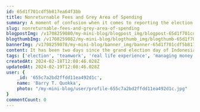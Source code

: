 ```yaml
---
id: 65d1f701cdf5b817ea64f3bb
title: Nonreturnable Fees and Grey Area of Spending
summary: A moment of confusion when it comes to reporting the election committee’s operational budget.
slug: nonreturnable-fees-and-grey-area-of-spending
blogpostImg: /v1708259080/my-mini-blog/blogpost_img/blogpost-65d1f701cdf5b817ea64f3bb_2024-02-18-228.jpg
blogthumbImg: /v1708259082/my-mini-blog/blogthumb_img/blogthumb-65d1f701cdf5b817ea64f3bb_2024-02-18-926.jpg
bannerImg: /v1708259078/my-mini-blog/banner_img/banner-65d1f701cdf5b817ea64f3bb_2024-02-18-722.jpg
content: It has been two days since the grand election day of Indonesia. At the time, I was given the opportunity to be part of the election committee in my neighborhood. The event itself was tiring but fun! I got to wrestle with at least 70 sheets of A1 papers and input its data into this app with who knows how many committees out there from Sabang to Marauke (There were 820.161 polling stations if google were accurate). But hey! Chaotic queue aside, I wanna talk about something else that had been bothering me on the weekend before election day!<br /><br />It’s the operational budget KPU had given us to spend for the success of election&nbsp;day.<br /><br />DUN DUN DUNN!!<br /><br />Nah I won’t talk about conspiracies and some sort of inflammatory content, y’all. It’s just that… KPU had given us four million rupiahs aside from our wage. It was meant to be spent on food, shade cover, tables and chairs, office stationary, renting a printer-scanner, and for us to buy ourselves some vitamins. (seriously, they budget for that, the day was that physically draining!) Okay! So, the budget was clear and it had such specific purpose, what could go wrong with that? Well, the thing is… we could tighten the budget we use and actually had a surplus of money on our hand, right? Lucky isn’t it? Do you see where this stream of mouthful consciousness could go? No you don’t!<br /><br />KPU specifically ordered us to spend all of the money with clear proceedings. Meaning, they required a full report and specific receipts in specific format. Meaning, we gotta spend the money by its intended use in specific manner. Meaning, we gotta be honest and be such exemplary citizens of this nation with its patriotic spirit for the election day, right? Hold on. Let’s rewind for a bit, this is actually troublesome for us.<br /><br />KPU required us to spend all the money, no returning it, with custom receipt only established vendors who had official stamp could grant. There I said it.<br /><br />…<br />So, what is exactly the problem with that?<br /><br />WELL. The budget came just about four days before the election day and we already had all but minor transactions happened already! We already haggled for tents, tables, and chairs; we asked the neighborhood housewives to prepare food for 2 meals and 4 times of snacks… we borrowed the scanner-printer from our local professor (who is actually our lil committee’s number one leader. Hush hush), and then! We bought individual name stamps that all in all had exhausted the office stationary budget already… See, the problem now? That report needed some trickery to be done with so then it could appear honest in national spending book! This is so mind boggling for me. We did not even pocket the money, we just spent money without the foresight of having strict bracket for each category, could you blame us? &colon;'')<br /><br />So here goes the trickery, even though we technically don’t intend to trick. Bureaucracy, am I right? We asked the local catering for their shop’s stamp so we could have a transaction with the housewives for food. We gave tips to the stamp’s printing agency so they gave us receipt for renting printer, even though the budget went to the actual name stamps. We then allocated the rest of office stationary budget… for office stationary but we bought many many unnecessary things, my frugal conscience actually screamed at this one. And then, after we marked up budget for building the polling station, we allocated the actual money to buy plywood boards and wood rafters to build these huge announcement boards. Which were technically part of the polling station. But it stayed for the neighbor’s association’s inventory. And the neighborhood head seemed to be happy for it. Eh.<br /><br />Anyway! It makes me think, you know, how much tax money was spent for office stationary (sorry). How people could easily marked nonreturnable fees up and it actually went to their individual pocket. It makes me think, how people could throw away huge chunk of budget and not feeling remorseful at all because it is part of the written law. Wonder… if government people are numb to such practice. That is all. 
tags: ['election', 'teamwork', 'real life experience', 'managing money']
createdAt: 2024-02-18T12:08:46.028Z
updatedAt: 2024-02-19T12:08:46.028Z
user: {
    _id: '655c7a2bd2ffdd11ea492d1c',
    name: 'Barry T. Quokka',
    photo: "/my-mini-blog/user/profile-655c7a2bd2ffdd11ea492d1c.jpg"
}
commentCount: 0
---
```

